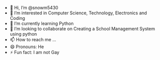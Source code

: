 - 👋 Hi, I’m @snowm5430
- 👀 I’m interested in Computer Science, Technology, Electronics and Coding
- 🌱 I’m currently learning Python
- 💞️ I’m looking to collaborate on Creating a School Management System using python
- 📫 How to reach me ...
- 😄 Pronouns: He
- ⚡ Fun fact: I am not Gay

<!---
snowm5430/snowm5430 is a ✨ special ✨ repository because its `README.md` (this file) appears on your GitHub profile.
You can click the Preview link to take a look at your changes.
--->
